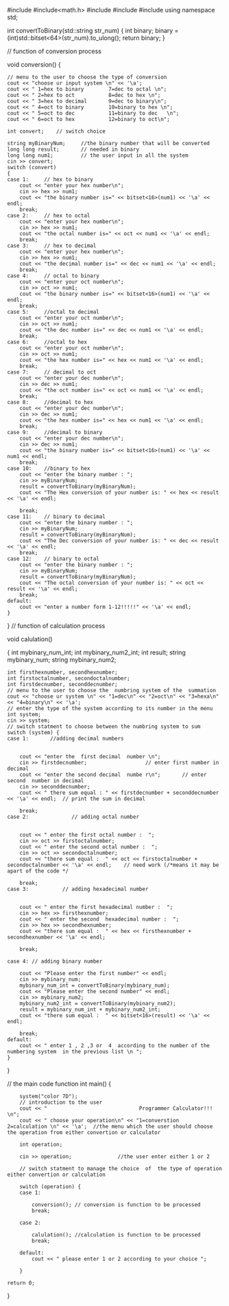 #include <iostream>
#include<math.h>
#include<bitset>
#include<cmath>
#include<string>
using namespace std;


int convertToBinary(std::string str_num) {
	int binary;
	binary = (int)std::bitset<64>(str_num).to_ulong();
	return binary;
}

// function of conversion  process

void conversion()
{

	// menu to the user to choose the type of conversion
	cout << "choose ur input system \n" << '\a';
	cout << " 1=hex to binary        7=dec to octal \n";
	cout << " 2=hex to oct           8=dec to hex \n";
	cout << " 3=hex to decimal       9=dec to binary\n";
	cout << " 4=oct to binary        10=binary to hex \n";
	cout << " 5=oct to dec           11=binary to dec   \n";
	cout << " 6=oct to hex           12=binary to oct\n";

	int convert;    // switch choice

	string myBinaryNum;		//the binary number that will be converted
	long long result;       // needed in binary 
	long long num1;			// the user input in all the system 
	cin >> convert;
	switch (convert)
	{
	case 1:		// hex to binary
		cout << "enter your hex number\n";
		cin >> hex >> num1;
		cout << "the binary number is=" << bitset<16>(num1) << '\a' << endl;
		break;
	case 2:		// hex to octal
		cout << "enter your hex number\n";
		cin >> hex >> num1;
		cout << "the octal number is=" << oct << num1 << '\a' << endl;
		break;
	case 3:		// hex to decimal
		cout << "enter your hex number\n";
		cin >> hex >> num1;
		cout << "the decimal number is=" << dec << num1 << '\a' << endl;
		break;
	case 4:		// octal to binary 
		cout << "enter your oct number\n";
		cin >> oct >> num1;
		cout << "the binary number is=" << bitset<16>(num1) << '\a' << endl;
		break;
	case 5:		//octal to decimal
		cout << "enter your oct number\n";
		cin >> oct >> num1;
		cout << "the dec number is=" << dec << num1 << '\a' << endl;
		break;
	case 6:		//octal to hex 
		cout << "enter your oct number\n";
		cin >> oct >> num1;
		cout << "the hex number is=" << hex << num1 << '\a' << endl;
		break;
	case 7:		// decimal to oct
		cout << "enter your dec number\n";
		cin >> dec >> num1;
		cout << "the oct number is=" << oct << num1 << '\a' << endl;
		break;
	case 8:		//decimal to hex 
		cout << "enter your dec number\n";
		cin >> dec >> num1;
		cout << "the hex number is=" << hex << num1 << '\a' << endl;
		break;
	case 9:		//decimal to binary 
		cout << "enter your dec number\n";
		cin >> dec >> num1;
		cout << "the binary number is=" << bitset<16>(num1) << '\a' << num1 << endl;
		break;
	case 10:	//binary to hex 
		cout << "enter the binary number : ";
		cin >> myBinaryNum;
		result = convertToBinary(myBinaryNum);
		cout << "The Hex conversion of your number is: " << hex << result << '\a' << endl;

		break;
	case 11:	// binary to decimal 
		cout << "enter the binary number : ";
		cin >> myBinaryNum;
		result = convertToBinary(myBinaryNum);
		cout << "The Dec conversion of your number is: " << dec << result << '\a' << endl;
		break;
	case 12:	// binary to octal
		cout << "enter the binary number : ";
		cin >> myBinaryNum;
		result = convertToBinary(myBinaryNum);
		cout << "The octal conversion of your number is: " << oct << result << '\a' << endl;
		break;
	default:
		cout << "enter a number form 1-12!!!!!" << '\a' << endl;
	}

}
// function of calculation process

void calulation()

{
	int mybinary_num_int;
	int mybinary_num2_int;
	int result;
	string mybinary_num;
	string mybinary_num2;

	int firsthexnumber, secondhexnumber;
	int firstoctalnumber, secondoctalnumber;
	int firstdecnumber, seconddecnumber;
	// menu to the user to choose the  numbring system of the  summation 
	cout << "choose ur system \n" << "1=dec\n" << "2=oct\n" << "3=hexa\n" << "4=binary\n" << '\a';
	// enter the type of the system according to its number in the menu
	int system;
	cin >> system;
	// switch statment to choose between the numbring system to sum 
	switch (system) {
	case 1:		  //adding decimal numbers 


		cout << "enter the  first decimal  number \n";
		cin >> firstdecnumber;                   // enter first number in decimal 
		cout << "enter the second decimal  numbe r\n";       // enter second  number in decimal  
		cin >> seconddecnumber;
		cout << " there sum equal : " << firstdecnumber + seconddecnumber << '\a' << endl;  // print the sum in decimal 

		break;
	case 2:				 // adding octal number


		cout << " enter the first octal number :  ";
		cin >> oct >> firstoctalnumber;
		cout << " enter the second octal number :  ";
		cin >> oct >> secondoctalnumber;
		cout << "there sum equal :  " << oct << firstoctalnumber + secondoctalnumber << '\a' << endl;    // need work (/*means it may be apart of the code */

		break;
	case 3:			  // adding hexadecimal number 


		cout << " enter the first hexadecimal number :  ";
		cin >> hex >> firsthexnumber;
		cout << " enter the second  hexadecimal number :  ";
		cin >> hex >> secondhexnumber;
		cout << "there sum equal :  " << hex << firsthexnumber + secondhexnumber << '\a' << endl;

		break;

	case 4: // adding binary number 

		cout << "Please enter the first number" << endl;
		cin >> mybinary_num;
		mybinary_num_int = convertToBinary(mybinary_num);
		cout << "Please enter the second number" << endl;
		cin >> mybinary_num2;
		mybinary_num2_int = convertToBinary(mybinary_num2);
		result = mybinary_num_int + mybinary_num2_int;
		cout << "there sum equal :  " << bitset<16>(result) << '\a' << endl;

		break;
	default:
		cout << " enter 1 , 2 ,3 or  4  according to the number of the numbering system  in the previous list \n "; 
	}
}

// the main code function 
int main()
{
	
		system("color 7D");
		// introduction to the user 
		cout << "                              Programmer Calculator!!!                                     \n";
		cout << " choose your operation\n" << "1=converstion       2=calculation \n" << '\a';  //the menu which the user should choose the operation from either convertion or calculator

		int operation;

		cin >> operation;               //the user enter either 1 or 2 

		// switch statment to manage the choice  of  the type of operation either convertion or calculation   

		switch (operation) {
		case 1:

			conversion(); // conversion is function to be processed
			break;

		case 2:

			calulation(); //calculation is function to be processed
			break;

		default:
			cout << " please enter 1 or 2 according to your choice "; 

		}
	
	return 0;

}
